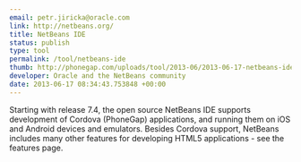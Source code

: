 ```yaml
---
email: petr.jiricka@oracle.com
link: http://netbeans.org/
title: NetBeans IDE
status: publish
type: tool
permalink: /tool/netbeans-ide
thumb: http://phonegap.com/uploads/tool/2013-06/2013-06-17-netbeans-ide.png
developer: Oracle and the NetBeans community
date: 2013-06-17 08:34:43.753848 +00:00
---
```


Starting with release 7.4, the open source NetBeans IDE supports development of Cordova (PhoneGap) applications, and running them on iOS and Android devices and emulators. Besides Cordova support, NetBeans includes many other features for developing HTML5 applications - see the features page.